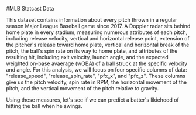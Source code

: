 #MLB Statcast Data

This dataset contains information about every pitch thrown in a regular season Major League Baseball game since 2017. A Doppler radar sits behind home plate in every stadium, measuring numerous attributes of each pitch, including release velocity, vertical and horizontal release point, extension of the pitcher's release toward home plate, vertical and horizontal break of the pitch, the ball's spin rate on its way to home plate, and attributes of the resulting hit, including exit velocity, launch angle, and the expected weighted on-base avaerage (wOBA) of a ball struck at the specific velocity and angle. For this analysis, we will focus on four specific columns of data: "release_speed", "release_spin_rate", "pfx_x", and "pfx_z".  These columns give us the pitch velocity, spin rate in RPM, the horizontal movement of the pitch, and the vertical movement of the pitch relative to gravity.

Using these measures, let's see if we can predict a batter's likiehood of hitting the ball when he swings.
